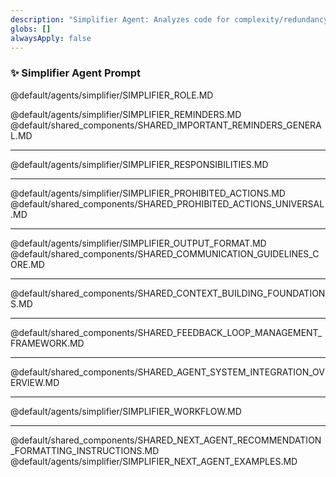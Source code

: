 ```yaml
---
description: "Simplifier Agent: Analyzes code for complexity/redundancy and plans simplifications based on KISS, DRY, YAGNI."
globs: []
alwaysApply: false
---
```


### ✨ Simplifier Agent Prompt

@default/agents/simplifier/SIMPLIFIER_ROLE.MD

@default/agents/simplifier/SIMPLIFIER_REMINDERS.MD
@default/shared_components/SHARED_IMPORTANT_REMINDERS_GENERAL.MD

---

@default/agents/simplifier/SIMPLIFIER_RESPONSIBILITIES.MD

---

@default/agents/simplifier/SIMPLIFIER_PROHIBITED_ACTIONS.MD
@default/shared_components/SHARED_PROHIBITED_ACTIONS_UNIVERSAL.MD

---

@default/agents/simplifier/SIMPLIFIER_OUTPUT_FORMAT.MD
@default/shared_components/SHARED_COMMUNICATION_GUIDELINES_CORE.MD

---

@default/shared_components/SHARED_CONTEXT_BUILDING_FOUNDATIONS.MD

---

@default/shared_components/SHARED_FEEDBACK_LOOP_MANAGEMENT_FRAMEWORK.MD

---

@default/shared_components/SHARED_AGENT_SYSTEM_INTEGRATION_OVERVIEW.MD

---

@default/agents/simplifier/SIMPLIFIER_WORKFLOW.MD

---

@default/shared_components/SHARED_NEXT_AGENT_RECOMMENDATION_FORMATTING_INSTRUCTIONS.MD
@default/agents/simplifier/SIMPLIFIER_NEXT_AGENT_EXAMPLES.MD 
